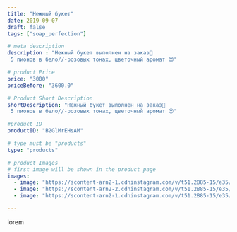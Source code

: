 ```yaml
---
title: "Нежный букет"
date: 2019-09-07
draft: false
tags: ["soap_perfection"]

# meta description
description : "Нежный букет выполнен на заказ🤗
 5 пионов в бело//-розовых тонах, цветочный аромат 😍"

# product Price
price: "3000"
priceBefore: "3600.0"

# Product Short Description
shortDescription: "Нежный букет выполнен на заказ🤗
 5 пионов в бело//-розовых тонах, цветочный аромат 😍"

#product ID
productID: "B2GlMrEHsAM"

# type must be "products"
type: "products"

# product Images
# first image will be shown in the product page
images:
  - image: "https://scontent-arn2-1.cdninstagram.com/v/t51.2885-15/e35/68957233_141703403731226_7493951965861673258_n.jpg?se=7&tp=1&_nc_ht=scontent-arn2-1.cdninstagram.com&_nc_cat=102&_nc_ohc=_5W9VoB1LzkAX8j4gwC&ccb=7-4&oh=a12f673d022551a619ba1e91c7d89cb7&oe=6081EBC3&ig_cache_key=MjEyNzU1MTQ3MDY0NDM5MzUxMA%3D%3D.2-ccb7-4"
  - image: "https://scontent-arn2-2.cdninstagram.com/v/t51.2885-15/e35/70355731_2245113025600157_8181885287705786037_n.jpg?se=7&tp=1&_nc_ht=scontent-arn2-2.cdninstagram.com&_nc_cat=105&_nc_ohc=nfbIvEyRX-EAX8wYA6Y&ccb=7-4&oh=10d4fa57f2bf19b9226555c8e0cf7257&oe=608320F2&ig_cache_key=MjEyNzU1MTQ3MDY1Mjc0OTIzNw%3D%3D.2-ccb7-4"
  - image: "https://scontent-arn2-1.cdninstagram.com/v/t51.2885-15/e35/69877199_411538672830844_63805198197656722_n.jpg?se=7&tp=1&_nc_ht=scontent-arn2-1.cdninstagram.com&_nc_cat=104&_nc_ohc=bOK5wxJTU24AX_hC8bS&ccb=7-4&oh=9bc839d9f1f754a9c595c969792fd3d4&oe=608160CB&ig_cache_key=MjEyNzU1MTQ3MDY2MTIwMzk0Mw%3D%3D.2-ccb7-4"

---
```

lorem
